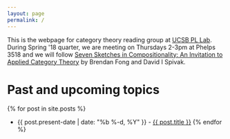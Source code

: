 ```yaml
---
layout: page
permalink: /
---
```


This is the webpage for category theory reading group at [UCSB PL Lab](https://cs.ucsb.edu/~pllab). During Spring '18 quarter, we are meeting on Thursdays 2-3pm at Phelps 3518 and we will follow <!-- [Category Theory for Computing Science](This is the webpage for category theory study group at UCSB PL Lab) by Michael Barr and Charles Wells. -->
[Seven Sketches in Compositionality: An Invitation to Applied Category Theory](https://arxiv.org/abs/1803.05316) by Brendan Fong and David I Spivak.

# Past and upcoming topics

{% for post in site.posts %}
 * <span>{{ post.present-date | date: "%b %-d, %Y" }}</span> - <a href="{{ post.url | prepend: site.baseurl }}" title="{{ post.title }}">{{ post.title }}</a>
{% endfor %}
